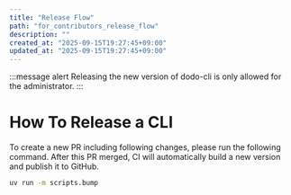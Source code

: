 ```yaml
---
title: "Release Flow"
path: "for_contributors_release_flow"
description: ""
created_at: "2025-09-15T19:27:45+09:00"
updated_at: "2025-09-15T19:27:45+09:00"
---
```


:::message alert
Releasing the new version of dodo-cli is only allowed for the administrator.
:::

# How To Release a CLI
To create a new PR including following changes, please run the following command.
After this PR merged, CI will automatically build a new version and publish it to GitHub.

```bash
uv run -m scripts.bump
```


